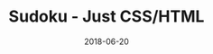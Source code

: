 ---
title: 'Sudoku - Just CSS/HTML'
description: 'Complete a sudoku puzzle without Javascript or server-side interaction.'
gametype: 'medium'
gameid: 56
date: 2018-06-20
tags: []
draft: false
type: 'games'
num19: [{'idx':1,'arr1':[1,2,3,4,5,6,7,8,9],'arr2':[1,2,3,4,5,6,7,8,9]},{'idx':2,'arr1':[1,2,3,4,5,6,7,8,9],'arr2':[1,2,3,4,5,6,7,8,9]},{'idx':3,'arr1':[1,2,3,4,5,6,7,8,9],'arr2':[1,2,3,4,5,6,7,8,9]},{'idx':4,'arr1':[1,2,3,4,5,6,7,8,9],'arr2':[1,2,3,4,5,6,7,8,9]},{'idx':5,'arr1':[1,2,3,4,5,6,7,8,9],'arr2':[1,2,3,4,5,6,7,8,9]},{'idx':6,'arr1':[1,2,3,4,5,6,7,8,9],'arr2':[1,2,3,4,5,6,7,8,9]},{'idx':7,'arr1':[1,2,3,4,5,6,7,8,9],'arr2':[1,2,3,4,5,6,7,8,9]},{'idx':8,'arr1':[1,2,3,4,5,6,7,8,9],'arr2':[1,2,3,4,5,6,7,8,9]},{'idx':9,'arr1':[1,2,3,4,5,6,7,8,9],'arr2':[1,2,3,4,5,6,7,8,9]}]
puzzle: [[2, 0, 7, 3, 1, 0, 6, 0, 0], [0, 0, 9, 0, 0, 0, 0, 0, 0], [8, 3, 6, 0, 5, 0, 0, 0, 0], [0, 0, 2, 0, 0, 0, 0, 6, 5], [0, 0, 0, 7, 0, 5, 0, 0, 0], [1, 4, 0, 0, 0, 0, 7, 0, 0], [0, 0, 0, 0, 9, 0, 5, 8, 6], [0, 0, 0, 0, 0, 0, 2, 0, 0], [0, 0, 8, 0, 4, 6, 9, 0, 3]]
layout: 'sudokucssstatic'
---
